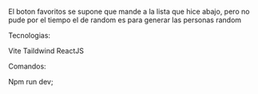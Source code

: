 El boton favoritos se supone que mande a la lista que hice abajo, pero no pude por el tiempo
el de random es para generar las personas random


Tecnologias:

Vite
Taildwind
ReactJS

Comandos:

Npm run dev;